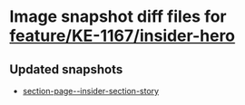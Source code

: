# Image snapshot diff files for [feature/KE-1167/insider-hero](https://github.com/brightsitesconsulting/standard-pwamp/pull/558)

## Updated snapshots
- [section-page--insider-section-story](./section-page--insider-section-story)
